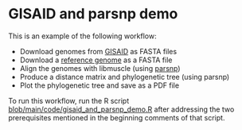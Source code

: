 # GISAID and parsnp demo

This is an example of the following workflow:

- Download genomes from [GISAID](https://gisaid.org) as FASTA files
- Download a [reference genome](https://www.ncbi.nlm.nih.gov/nuccore/NC_045512.2) as a FASTA file
- Align the genomes with libmuscle (using [parsnp](https://harvest.readthedocs.io/en/latest/content/parsnp.html))
- Produce a distance matrix and phylogenetic tree (using parsnp)
- Plot the phylogenetic tree and save as a PDF file

To run this workflow, run the R script [blob/main/code/gisaid_and_parsnp_demo.R](gisaid_and_parsnip_demo.R) after addressing the two prerequisites mentioned in the beginning comments of that script.
